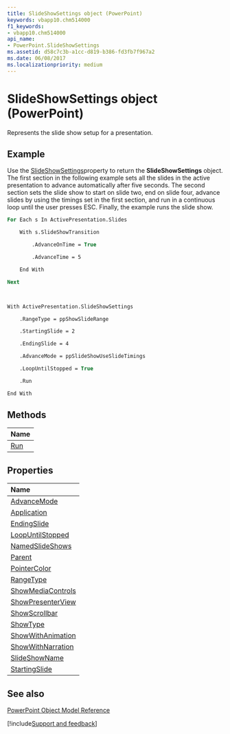 ```yaml
---
title: SlideShowSettings object (PowerPoint)
keywords: vbapp10.chm514000
f1_keywords:
- vbapp10.chm514000
api_name:
- PowerPoint.SlideShowSettings
ms.assetid: d58c7c3b-a1cc-d819-b386-fd3fb7f967a2
ms.date: 06/08/2017
ms.localizationpriority: medium
---
```



# SlideShowSettings object (PowerPoint)

Represents the slide show setup for a presentation.


## Example

Use the [SlideShowSettings](PowerPoint.Presentation.SlideShowSettings.md)property to return the **SlideShowSettings** object. The first section in the following example sets all the slides in the active presentation to advance automatically after five seconds. The second section sets the slide show to start on slide two, end on slide four, advance slides by using the timings set in the first section, and run in a continuous loop until the user presses ESC. Finally, the example runs the slide show.


```vb
For Each s In ActivePresentation.Slides

    With s.SlideShowTransition

        .AdvanceOnTime = True

        .AdvanceTime = 5

    End With

Next



With ActivePresentation.SlideShowSettings

    .RangeType = ppShowSlideRange

    .StartingSlide = 2

    .EndingSlide = 4

    .AdvanceMode = ppSlideShowUseSlideTimings

    .LoopUntilStopped = True

    .Run

End With
```


## Methods



|Name|
|:-----|
|[Run](PowerPoint.SlideShowSettings.Run.md)|

## Properties



|Name|
|:-----|
|[AdvanceMode](PowerPoint.SlideShowSettings.AdvanceMode.md)|
|[Application](PowerPoint.SlideShowSettings.Application.md)|
|[EndingSlide](PowerPoint.SlideShowSettings.EndingSlide.md)|
|[LoopUntilStopped](PowerPoint.SlideShowSettings.LoopUntilStopped.md)|
|[NamedSlideShows](PowerPoint.SlideShowSettings.NamedSlideShows.md)|
|[Parent](PowerPoint.SlideShowSettings.Parent.md)|
|[PointerColor](PowerPoint.SlideShowSettings.PointerColor.md)|
|[RangeType](PowerPoint.SlideShowSettings.RangeType.md)|
|[ShowMediaControls](PowerPoint.SlideShowSettings.ShowMediaControls.md)|
|[ShowPresenterView](PowerPoint.SlideShowSettings.ShowPresenterView.md)|
|[ShowScrollbar](PowerPoint.SlideShowSettings.ShowScrollbar.md)|
|[ShowType](PowerPoint.SlideShowSettings.ShowType.md)|
|[ShowWithAnimation](PowerPoint.SlideShowSettings.ShowWithAnimation.md)|
|[ShowWithNarration](PowerPoint.SlideShowSettings.ShowWithNarration.md)|
|[SlideShowName](PowerPoint.SlideShowSettings.SlideShowName.md)|
|[StartingSlide](PowerPoint.SlideShowSettings.StartingSlide.md)|

## See also


[PowerPoint Object Model Reference](overview/PowerPoint/object-model.md)

[!include[Support and feedback](~/includes/feedback-boilerplate.md)]